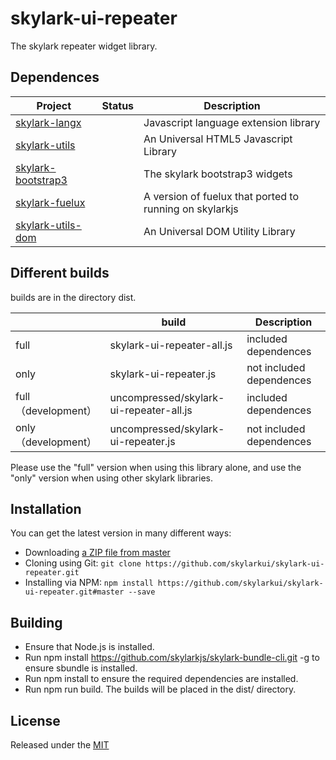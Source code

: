 # skylark-ui-repeater
The skylark repeater widget library.

## Dependences

| Project                                                      | Status | Description                                             |
| ------------------------------------------------------------ | ------ | ------------------------------------------------------- |
| [skylark-langx](https://github.com/skylarklangx/skylark-langx) |        | Javascript language extension library                   |
| [skylark-utils](https://github.com/skylarkutils/skylark-utils) |        | An Universal HTML5 Javascript Library                   |
| [skylark-bootstrap3](https://github.com/skylarkui/skylark-bootstrap3) |        | The skylark bootstrap3 widgets                          |
| [skylark-fuelux](https://github.com/skylarkui/skylark-fuelux) |        | A version of fuelux that ported to running on skylarkjs |
| [skylark-utils-dom](https://github.com/skylarkutils/skylark-utils-dom) |        | An Universal DOM Utility Library                        |

## Different builds

builds are in the directory dist.

|                      | build                                   | Description              |
| -------------------- | --------------------------------------- | ------------------------ |
| full                 | skylark-ui-repeater-all.js              | included dependences     |
| only                 | skylark-ui-repeater.js                  | not included dependences |
| full （development） | uncompressed/skylark-ui-repeater-all.js | included dependences     |
| only （development） | uncompressed/skylark-ui-repeater.js     | not included dependences |

Please use the "full" version when using this library alone, and use the "only" version when using other skylark libraries.

## Installation

You can get the latest version in many different ways:

- Downloading [a ZIP file from master](https://github.com/skylarkui/skylark-ui-repeater/archive/master.zip)
- Cloning using Git: `git clone https://github.com/skylarkui/skylark-ui-repeater.git`
- Installing via NPM: `npm install https://github.com/skylarkui/skylark-ui-repeater.git#master --save`

## Building 

- Ensure that Node.js is installed.
- Run npm install https://github.com/skylarkjs/skylark-bundle-cli.git -g to ensure sbundle is installed.
- Run npm install to ensure the required dependencies are installed.
- Run npm run build. The builds will be placed in the dist/ directory.

## License

Released under the [MIT](http://opensource.org/licenses/MIT)